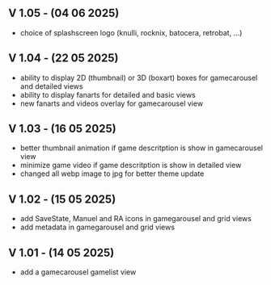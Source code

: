 ## V 1.05 - (04 06 2025) 
- choice of splashscreen logo (knulli, rocknix, batocera, retrobat, ...)


## V 1.04 - (22 05 2025) 
- ability to display 2D (thumbnail) or 3D (boxart) boxes for gamecarousel and detailed views  
- ability to display fanarts for detailed and basic views  
- new fanarts and videos overlay for gamecarousel view  


## V 1.03 - (16 05 2025) 
- better thumbnail animation if game descritption is show in gamecarousel view
- minimize game video if game descritption is show in detailed view
- changed all webp image to jpg for better theme update


## V 1.02 - (15 05 2025) 
- add SaveState, Manuel and RA icons in gamegarousel and grid views
- add metadata in gamegarousel and grid views


## V 1.01 - (14 05 2025)  
- add a gamecarousel gamelist view




  
